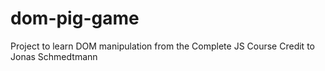 # dom-pig-game
Project to learn DOM manipulation from the Complete JS Course
Credit to Jonas Schmedtmann
